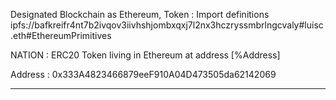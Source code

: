 Designated Blockchain as Ethereum, Token
: Import definitions ipfs://bafkreifr4nt7b2ivqov3iivhshjombxqxj7l2nx3hczryssmbrlngcvaly#luisc.eth#EthereumPrimitives

NATION
: ERC20 Token living in Ethereum at address [%Address]

Address
: 0x333A4823466879eeF910A04D473505da62142069

---